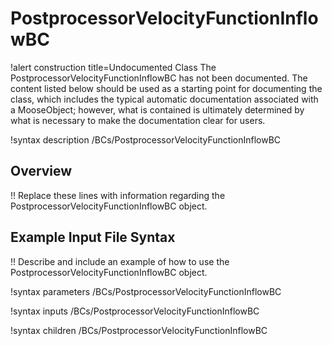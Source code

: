 # PostprocessorVelocityFunctionInflowBC

!alert construction title=Undocumented Class
The PostprocessorVelocityFunctionInflowBC has not been documented. The content listed below should be used as a starting point for
documenting the class, which includes the typical automatic documentation associated with a
MooseObject; however, what is contained is ultimately determined by what is necessary to make the
documentation clear for users.

!syntax description /BCs/PostprocessorVelocityFunctionInflowBC

## Overview

!! Replace these lines with information regarding the PostprocessorVelocityFunctionInflowBC object.

## Example Input File Syntax

!! Describe and include an example of how to use the PostprocessorVelocityFunctionInflowBC object.

!syntax parameters /BCs/PostprocessorVelocityFunctionInflowBC

!syntax inputs /BCs/PostprocessorVelocityFunctionInflowBC

!syntax children /BCs/PostprocessorVelocityFunctionInflowBC
